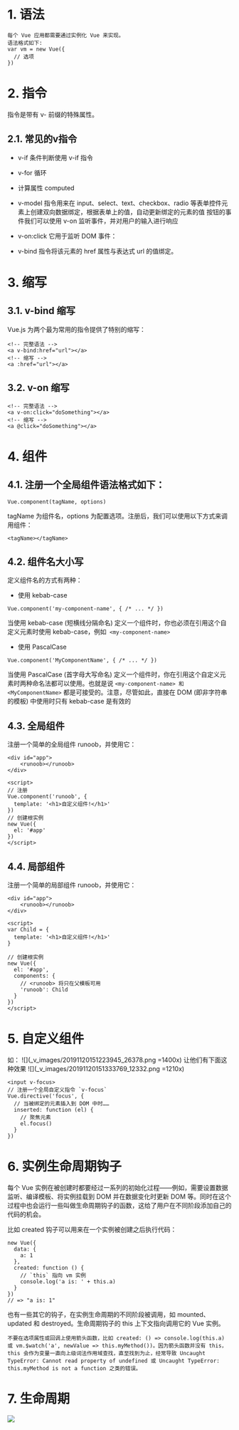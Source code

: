 # 1. 语法
```
每个 Vue 应用都需要通过实例化 Vue 来实现。
语法格式如下:
var vm = new Vue({
  // 选项
})
```
# 2. 指令
指令是带有 v- 前缀的特殊属性。
## 2.1. 常见的v指令
-  v-if
条件判断使用 v-if 指令

- v-for
循环

- 计算属性
computed

- v-model 
指令用来在 input、select、text、checkbox、radio 等表单控件元素上创建双向数据绑定，根据表单上的值，自动更新绑定的元素的值
按钮的事件我们可以使用 v-on 监听事件，并对用户的输入进行响应

-  v-on:click
它用于监听 DOM 事件：

-  v-bind
指令将该元素的 href 属性与表达式 url 的值绑定。
# 3. 缩写
## 3.1. v-bind 缩写
Vue.js 为两个最为常用的指令提供了特别的缩写：
```
<!-- 完整语法 -->
<a v-bind:href="url"></a>
<!-- 缩写 -->
<a :href="url"></a>
```
## 3.2. v-on 缩写
```
<!-- 完整语法 -->
<a v-on:click="doSomething"></a>
<!-- 缩写 -->
<a @click="doSomething"></a>
```
# 4. 组件
## 4.1. 注册一个全局组件语法格式如下：

```
Vue.component(tagName, options)
```
tagName 为组件名，options 为配置选项。注册后，我们可以使用以下方式来调用组件：

```
<tagName></tagName>
```
## 4.2. 组件名大小写
定义组件名的方式有两种：

- 使用 kebab-case
```
Vue.component('my-component-name', { /* ... */ })
```
当使用 kebab-case (短横线分隔命名) 定义一个组件时，你也必须在引用这个自定义元素时使用 kebab-case，例如` <my-component-name>`


- 使用 PascalCase
```
Vue.component('MyComponentName', { /* ... */ })
```
当使用 PascalCase (首字母大写命名) 定义一个组件时，你在引用这个自定义元素时两种命名法都可以使用。也就是说 `<my-component-name> 和 <MyComponentName>` 都是可接受的。注意，尽管如此，直接在 DOM (即非字符串的模板) 中使用时只有 kebab-case 是有效的
## 4.3. 全局组件
注册一个简单的全局组件 runoob，并使用它：

```
<div id="app">
    <runoob></runoob>
</div>
 
<script>
// 注册
Vue.component('runoob', {
  template: '<h1>自定义组件!</h1>'
})
// 创建根实例
new Vue({
  el: '#app'
})
</script>
```
## 4.4. 局部组件
注册一个简单的局部组件 runoob，并使用它：

```
<div id="app">
    <runoob></runoob>
</div>
 
<script>
var Child = {
  template: '<h1>自定义组件!</h1>'
}
 
// 创建根实例
new Vue({
  el: '#app',
  components: {
    // <runoob> 将只在父模板可用
    'runoob': Child
  }
})
</script>
```
# 5. 自定义组件
如：
![](_v_images/20191120151223945_26378.png =1400x)
让他们有下面这种效果
![](_v_images/20191120151333769_12332.png =1210x)

```
<input v-focus>
// 注册一个全局自定义指令 `v-focus`
Vue.directive('focus', {
  // 当被绑定的元素插入到 DOM 中时……
  inserted: function (el) {
    // 聚焦元素
    el.focus()
  }
})
```



# 6. 实例生命周期钩子
每个 Vue 实例在被创建时都要经过一系列的初始化过程——例如，需要设置数据监听、编译模板、将实例挂载到 DOM 并在数据变化时更新 DOM 等。同时在这个过程中也会运行一些叫做生命周期钩子的函数，这给了用户在不同阶段添加自己的代码的机会。

比如 created 钩子可以用来在一个实例被创建之后执行代码：

```
new Vue({
  data: {
    a: 1
  },
  created: function () {
    // `this` 指向 vm 实例
    console.log('a is: ' + this.a)
  }
})
// => "a is: 1"
```
也有一些其它的钩子，在实例生命周期的不同阶段被调用，如 mounted、updated 和 destroyed。生命周期钩子的 this 上下文指向调用它的 Vue 实例。

```
不要在选项属性或回调上使用箭头函数，比如 created: () => console.log(this.a) 或 vm.$watch('a', newValue => this.myMethod())。因为箭头函数并没有 this，this 会作为变量一直向上级词法作用域查找，直至找到为止，经常导致 Uncaught TypeError: Cannot read property of undefined 或 Uncaught TypeError: this.myMethod is not a function 之类的错误。
```

# 7. 生命周期
![](_v_images/20191120112110599_23241.png)


